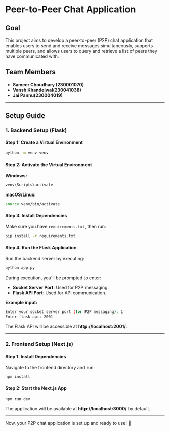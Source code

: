 # Peer-to-Peer Chat Application

## Goal
This project aims to develop a peer-to-peer (P2P) chat application that enables users to send and receive messages simultaneously, supports multiple peers, and allows users to query and retrieve a list of peers they have communicated with.

## Team Members
- **Sameer Choudhary (230001070)**
- **Vansh Khandelwal(230041038)**
- **Jai Pannu(230004019)**

---

## Setup Guide

### 1. Backend Setup (Flask)

#### Step 1: Create a Virtual Environment
```sh
python -m venv venv
```

#### Step 2: Activate the Virtual Environment
**Windows:**
```sh
venv\Scripts\activate
```
**macOS/Linux:**
```sh
source venv/bin/activate
```

#### Step 3: Install Dependencies
Make sure you have `requirements.txt`, then run:
```sh
pip install -r requirements.txt
```

#### Step 4: Run the Flask Application
Run the backend server by executing:
```sh
python app.py
```
During execution, you'll be prompted to enter:
- **Socket Server Port**: Used for P2P messaging.
- **Flask API Port**: Used for API communication.

**Example input:**
```sh
Enter your socket server port (for P2P messaging): 1
Enter flask api: 2001
```
The Flask API will be accessible at **http://localhost:2001/**.

---

### 2. Frontend Setup (Next.js)

#### Step 1: Install Dependencies
Navigate to the frontend directory and run:
```sh
npm install
```

#### Step 2: Start the Next.js App
```sh
npm run dev
```
The application will be available at **http://localhost:3000/** by default.

---

Now, your P2P chat application is set up and ready to use! 🚀

